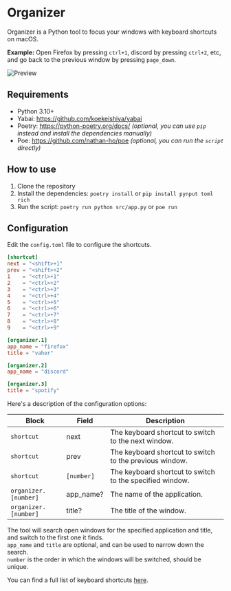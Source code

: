 # Organizer

Organizer is a Python tool to focus your windows with keyboard shortcuts on macOS.

**Example:** Open Firefox by pressing `ctrl+1`, discord by pressing `ctrl+2`, etc, and go back to the previous window by pressing `page_down`.

![Preview](https://github.com/user-attachments/assets/5cab85de-d330-4a16-a393-d29ddf6316a3)

## Requirements

- Python 3.10+
- Yabai: https://github.com/koekeishiya/yabai
- Poetry: https://python-poetry.org/docs/ _(optional, you can use `pip` instead and install the dependencies manually)_
- Poe: https://github.com/nathan-ho/poe _(optional, you can run the `script` directly)_

## How to use

1. Clone the repository
2. Install the dependencies: `poetry install` or `pip install pynput toml rich`
3. Run the script: `poetry run python src/app.py` or `poe run`

## Configuration

Edit the `config.toml` file to configure the shortcuts.

```toml title="config.toml"
[shortcut]
next = "<shift>+1"
prev = "<shift>+2"
1    = "<ctrl>+1"
2    = "<ctrl>+2"
3    = "<ctrl>+3"
4    = "<ctrl>+4"
5    = "<ctrl>+5"
6    = "<ctrl>+6"
7    = "<ctrl>+7"
8    = "<ctrl>+8"
9    = "<ctrl>+9"

[organizer.1]
app_name = "firefox"
title = "vahor"

[organizer.2]
app_name = "discord"

[organizer.3]
title = "spotify"
```

Here's a description of the configuration options:

| Block                | Field      | Description                                              |
| ---                  | ---        | ---                                                      |
| `shortcut`           | next       | The keyboard shortcut to switch to the next window.      |
| `shortcut`           | prev       | The keyboard shortcut to switch to the previous window.  |
| `shortcut`           | `[number]` | The keyboard shortcut to switch to the specified window. |
| `organizer.[number]` | app_name?  | The name of the application.                             |
| `organizer.[number]` | title?     | The title of the window.                                 |

The tool will search open windows for the specified application and title, and switch to the first one it finds.\
`app_name` and `title` are optional, and can be used to narrow down the search.\
`number` is the order in which the windows will be switched, should be unique.

You can find a full list of keyboard shortcuts [here](https://pynput.readthedocs.io/en/latest/keyboard.html#pynput.keyboard.Key).


